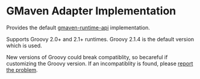 <!--

    Copyright (c) 2007-2013, the original author or authors.

    This program is licensed to you under the Apache License Version 2.0,
    and you may not use this file except in compliance with the Apache License Version 2.0.
    You may obtain a copy of the Apache License Version 2.0 at http://www.apache.org/licenses/LICENSE-2.0.

    Unless required by applicable law or agreed to in writing,
    software distributed under the Apache License Version 2.0 is distributed on an
    "AS IS" BASIS, WITHOUT WARRANTIES OR CONDITIONS OF ANY KIND, either express or implied.
    See the Apache License Version 2.0 for the specific language governing permissions and limitations there under.

-->
# GMaven Adapter Implementation

Provides the default [gmaven-runtime-api](../gmaven-runtime-api/index.html) implementation.

Supports Groovy 2.0+ and 2.1+ runtimes.  Groovy 2.1.4 is the default version which is used.

New versions of Groovy could break compatiblity, so becareful if customizing the Groovy version.
If an incompatiblity is found, please [report the problem](https://jira.codehaus.org/browse/GMAVEN).



